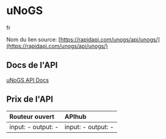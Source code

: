 # uNoGS

fr

Nom du lien source: [https://rapidapi.com/unogs/api/unogs/](https://rapidapi.com/unogs/api/unogs/)

## Docs de l'API

[uNoGS API Docs](../apis/fr/uNoGS.md)

## Prix de l'API

| Routeur ouvert | APIhub |
|:---|:---|
| input: - output: - | input: - output: - |
